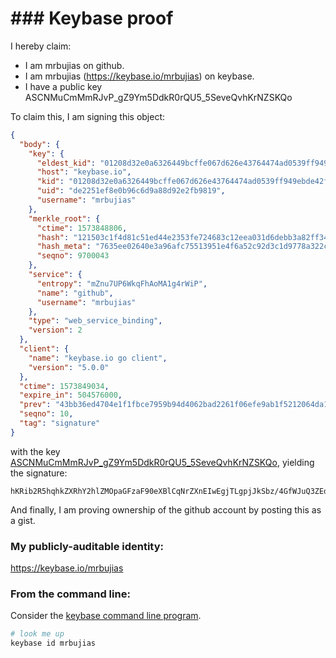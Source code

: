 # ### Keybase proof

I hereby claim:

  * I am mrbujias on github.
  * I am mrbujias (https://keybase.io/mrbujias) on keybase.
  * I have a public key ASCNMuCmMmRJvP_gZ9Ym5DdkR0rQU5_5SeveQvhKrNZSKQo

To claim this, I am signing this object:

```json
{
  "body": {
    "key": {
      "eldest_kid": "01208d32e0a6326449bcffe067d626e43764474ad0539ff949ebde42f84aacd652290a",
      "host": "keybase.io",
      "kid": "01208d32e0a6326449bcffe067d626e43764474ad0539ff949ebde42f84aacd652290a",
      "uid": "de2251ef8e0b96c6d9a88d92e2fb9819",
      "username": "mrbujias"
    },
    "merkle_root": {
      "ctime": 1573848806,
      "hash": "121503c1f4d81c51ed44e2353fe724683c12eea031d6debb3a82ff34855142667a4c81378557423df97da99d06cf058f3f933eee0e2cbae8d6fb8352c4e03111",
      "hash_meta": "7635ee02640e3a96afc75513951e4f6a52c92d3c1d9778a322c74d7721dd3d67",
      "seqno": 9700043
    },
    "service": {
      "entropy": "mZnu7UP6WkqFhAoMA1g4rWiP",
      "name": "github",
      "username": "mrbujias"
    },
    "type": "web_service_binding",
    "version": 2
  },
  "client": {
    "name": "keybase.io go client",
    "version": "5.0.0"
  },
  "ctime": 1573849034,
  "expire_in": 504576000,
  "prev": "43bb36ed4704e1f1fbce7959b94d4062bad2261f06efe9ab1f5212064da1c163",
  "seqno": 10,
  "tag": "signature"
}
```

with the key [ASCNMuCmMmRJvP_gZ9Ym5DdkR0rQU5_5SeveQvhKrNZSKQo](https://keybase.io/mrbujias), yielding the signature:

```
hKRib2R5hqhkZXRhY2hlZMOpaGFzaF90eXBlCqNrZXnEIwEgjTLgpjJkSbz/4GfWJuQ3ZEdK0FOf+Unr3kL4SqzWUikKp3BheWxvYWTESpcCCsQgQ7s27UcE4fH7znlZuU1AYrrSJh8G7+mrH1ISBk2hwWPEIHHaZm8nXQM2hfLrM+STucYtIc0bhs+hOTy+bc9F0AqTAgHCo3NpZ8RA7OO+ae03dsMmz0rs1DIxURIeO5HqIsyX84b5UKKJMxkdFcMLPSTQ9gUJEGGgH+4b9BAAMKimP8h8S8N76pKZAKhzaWdfdHlwZSCkaGFzaIKkdHlwZQildmFsdWXEIDKAKBiYIF1sBITWvBDeSZCIQk7NuBaqZZqH0fcs6lE/o3RhZ80CAqd2ZXJzaW9uAQ==

```

And finally, I am proving ownership of the github account by posting this as a gist.

### My publicly-auditable identity:

https://keybase.io/mrbujias

### From the command line:

Consider the [keybase command line program](https://keybase.io/download).

```bash
# look me up
keybase id mrbujias
```
